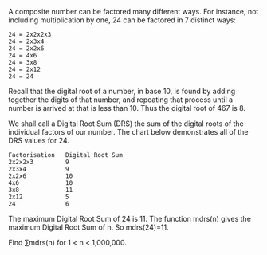 A composite number can be factored many different ways. For instance, not including multiplication by one,
24 can be factored in 7 distinct ways:

	24 = 2x2x2x3
	24 = 2x3x4
	24 = 2x2x6
	24 = 4x6
	24 = 3x8
	24 = 2x12
	24 = 24

Recall that the digital root of a number, in base 10, is found by adding together the digits of that number,
and repeating that process until a number is arrived at that is less than 10. Thus the digital root of 467 is 8.

We shall call a Digital Root Sum (DRS) the sum of the digital roots of the individual factors of our number.
The chart below demonstrates all of the DRS values for 24.

	Factorisation	Digital Root Sum
	2x2x2x3         9
	2x3x4           9
	2x2x6           10
	4x6             10
	3x8             11
	2x12            5
	24              6

The maximum Digital Root Sum of 24 is 11.
The function mdrs(n) gives the maximum Digital Root Sum of n. So mdrs(24)=11.

Find ∑mdrs(n) for 1 < n < 1,000,000.